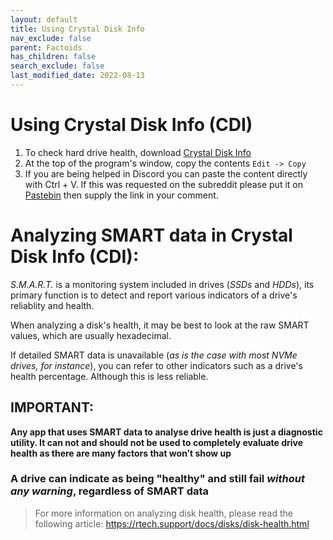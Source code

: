 ```yaml
---
layout: default
title: Using Crystal Disk Info
nav_exclude: false
parent: Factoids
has_children: false
search_exclude: false
last_modified_date: 2022-08-13
---
```


# Using Crystal Disk Info (CDI)
1. To check hard drive health, download [Crystal Disk Info](https://osdn.net/projects/crystaldiskinfo/downloads/76716/CrystalDiskInfo8_15_2.exe/)
2. At the top of the program's window, copy the contents `Edit -> Copy`
3. If you are being helped in Discord you can paste the content directly with Ctrl + V. If this was requested on the subreddit please put it on [Pastebin](https://pastebin.com) then supply the link in your comment.

# Analyzing SMART data in Crystal Disk Info (CDI):
*S.M.A.R.T.* is a monitoring system included in drives (*SSDs* and *HDDs*), its primary function is to detect and report various indicators of a drive's reliablity and health. 

When analyzing a disk's health, it may be best to look at the raw SMART values, which are usually hexadecimal. 

If detailed SMART data is unavailable (*as is the case with most NVMe drives, for instance*), you can refer to other indicators such as a drive's health percentage. Although this is less reliable.

## IMPORTANT:

**Any app that uses SMART data to analyse drive health is just a diagnostic utility. It can not and should not be used to completely evaluate drive health as there are many factors that won’t show up**

### **A drive can indicate as being "healthy" and still fail _without any warning_, regardless of SMART data**

> For more information on analyzing disk health, please read the following article: https://rtech.support/docs/disks/disk-health.html


